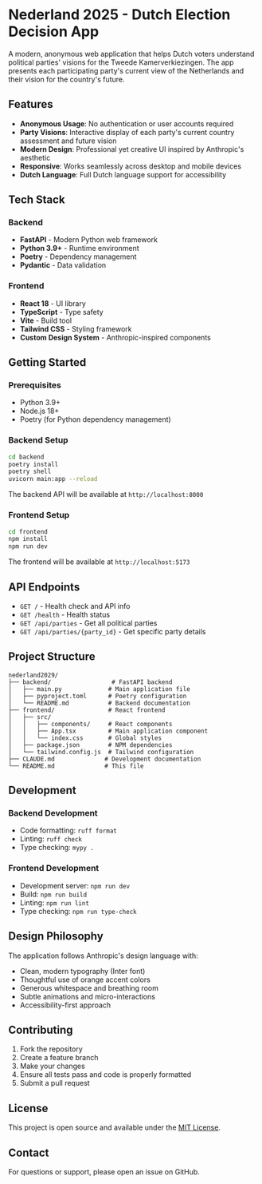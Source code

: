 # Nederland 2025 - Dutch Election Decision App

A modern, anonymous web application that helps Dutch voters understand political parties' visions for the Tweede Kamerverkiezingen. The app presents each participating party's current view of the Netherlands and their vision for the country's future.

## Features

- **Anonymous Usage**: No authentication or user accounts required
- **Party Visions**: Interactive display of each party's current country assessment and future vision
- **Modern Design**: Professional yet creative UI inspired by Anthropic's aesthetic
- **Responsive**: Works seamlessly across desktop and mobile devices
- **Dutch Language**: Full Dutch language support for accessibility

## Tech Stack

### Backend
- **FastAPI** - Modern Python web framework
- **Python 3.9+** - Runtime environment
- **Poetry** - Dependency management
- **Pydantic** - Data validation

### Frontend
- **React 18** - UI library
- **TypeScript** - Type safety
- **Vite** - Build tool
- **Tailwind CSS** - Styling framework
- **Custom Design System** - Anthropic-inspired components

## Getting Started

### Prerequisites

- Python 3.9+
- Node.js 18+
- Poetry (for Python dependency management)

### Backend Setup

```bash
cd backend
poetry install
poetry shell
uvicorn main:app --reload
```

The backend API will be available at `http://localhost:8000`

### Frontend Setup

```bash
cd frontend
npm install
npm run dev
```

The frontend will be available at `http://localhost:5173`

## API Endpoints

- `GET /` - Health check and API info
- `GET /health` - Health status
- `GET /api/parties` - Get all political parties
- `GET /api/parties/{party_id}` - Get specific party details

## Project Structure

```
nederland2029/
├── backend/                 # FastAPI backend
│   ├── main.py             # Main application file
│   ├── pyproject.toml      # Poetry configuration
│   └── README.md           # Backend documentation
├── frontend/               # React frontend
│   ├── src/
│   │   ├── components/     # React components
│   │   ├── App.tsx         # Main application component
│   │   └── index.css       # Global styles
│   ├── package.json        # NPM dependencies
│   └── tailwind.config.js  # Tailwind configuration
├── CLAUDE.md              # Development documentation
└── README.md              # This file
```

## Development

### Backend Development
- Code formatting: `ruff format`
- Linting: `ruff check`
- Type checking: `mypy .`

### Frontend Development
- Development server: `npm run dev`
- Build: `npm run build`
- Linting: `npm run lint`
- Type checking: `npm run type-check`

## Design Philosophy

The application follows Anthropic's design language with:
- Clean, modern typography (Inter font)
- Thoughtful use of orange accent colors
- Generous whitespace and breathing room
- Subtle animations and micro-interactions
- Accessibility-first approach

## Contributing

1. Fork the repository
2. Create a feature branch
3. Make your changes
4. Ensure all tests pass and code is properly formatted
5. Submit a pull request

## License

This project is open source and available under the [MIT License](LICENSE).

## Contact

For questions or support, please open an issue on GitHub.